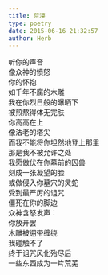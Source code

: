 ```yaml
---  
title: 荒漠  
type: poetry  
date: 2015-06-16 21:32:57  
author: Herb    
---  
```

听你的声音  
像众神的愤怒  
你的怀抱  
如千年不腐的木雕    
我在你烈日般的曝晒下  
被煎熬得体无完肤  
你高高在上  
像法老的塔尖  
而我不能将你坦然地登上那里  
那是我不被允许之处    
我愿做伏在你墓前的囚兽  
刻成一张凝望的脸  
或做侵入你墓穴的灵蛇  
受到最严厉的诅咒  
僵死在你的脚边    
众神含怒发声：  
你放开罢  
木雕被绷带缠绕  
我碰触不了  
终于诅咒风化殆尽后  
一些东西成为一片荒芜
